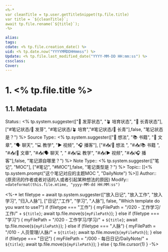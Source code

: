 ```yaml
---
<%-*
var cleanTitle = tp.user.getTitleSnippet(tp.file.title) 
var title = `${cleanTitle}`;
await tp.file.rename(`${title}`);
-%>

alias: 
tags: 
cdate: <% tp.file.creation_date() %>
uid: <% tp.date.now("YYYYMMDDHHmmss") %> 
Update: <% tp.file.last_modified_date("YYYY-MM-DD HH:mm:ss") %>
cssclass: 
Cover: 
---
```


# 1. <% tp.file.title %>
## 1.1. Metadata

Status:: <% tp.system.suggester(["🌱 发芽状态", "🪴 培育状态", "🌲 长青状态"], ["#笔记状态/🌱 发芽", "#笔记状态/🪴 培育","#笔记状态/🌲 长青"],false, "笔记状态是？") %>
Source Type:: <% tp.system.suggester(["💭 想法", "📚 书籍", "📰️ 文章", "🗣️ 聊天", "💻 教学", "▶️ 视频", "🎧️ 播客"], ["#📥/💭 想法 ", "#📥/📚 书籍 ", "#📥/📰️ 文章", "#📥/🗣️ 聊天 ", " #📥/💻 教学", "#📥/▶️ 视频", "#📥/🎧️ 播客"],false, "笔记源自哪里？") %>
Note Type:: <% tp.system.suggester(["笔记", "MOC"], ["#笔记", "#MOC"],false, "笔记类型是？") %>
Topic:: [[<% tp.system.prompt("这个笔记对应的主题MOC ", "DailyNote") %>]]
Author:: {原资讯的作者或者对话的人或者引起某种想法的原因}
Modify:: `=dateformat(this.file.mtime, "yyyy-MM-dd HH:MM:ss")`

<%-\* let filetype = await tp.system.suggester(["放入日记", "放入工作", "放入学习", "归入人脉"], ["日记","工作", "学习", "人脉"], false, "Which template do you want to use?")
if (filetype === "工作") {
myFilePath = "/020 - 工作学习/工作/" + `${title}`;
await tp.file.move(`${myFilePath}`);
} else if (filetype === "学习") {
myFilePath = "/020 - 工作学习/学习/" + `${title}`;
await tp.file.move(`${myFilePath}`);
} else if (filetype === "人脉") {
myFilePath = "/010 - 人员管理/人脉/" + `${title}`;
await tp.file.move(`${myFilePath}`);
} else if (filetype === "日记") {
myFilePath = "/000 - 每日日记/DailyNote/" + `${title}`;
await tp.file.move(`${myFilePath}`);
} else {
tp.file.cursor(1)
} -%>
